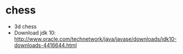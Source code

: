 # chess
* 3d chess
* Download jdk 10:
http://www.oracle.com/technetwork/java/javase/downloads/jdk10-downloads-4416644.html

